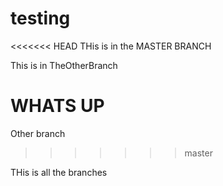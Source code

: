 # testing
<<<<<<< HEAD
THis is in the MASTER BRANCH

This is in TheOtherBranch

WHATS UP
=======
Other branch
>>>>>>> master

THis is all the branches
